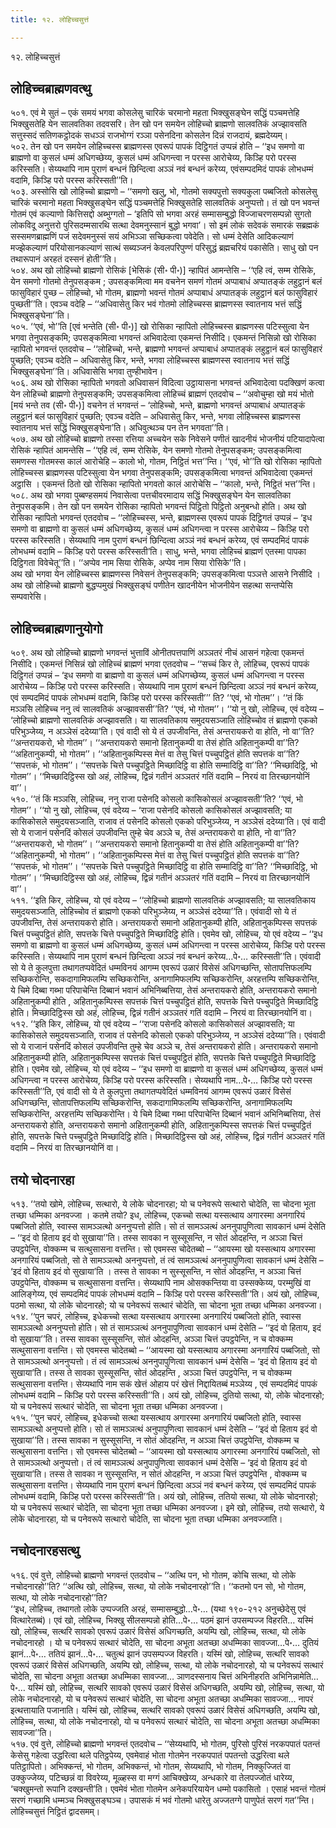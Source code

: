 ```yaml
---
title: १२. लोहिच्चसुत्तं

---
```

१२. लोहिच्चसुत्तं  


## लोहिच्चब्राह्मणवत्थु

५०१. एवं मे सुतं – एकं समयं भगवा कोसलेसु चारिकं चरमानो महता भिक्खुसङ्घेन सद्धिं पञ्चमत्तेहि भिक्खुसतेहि येन सालवतिका तदवसरि। तेन खो पन समयेन लोहिच्चो ब्राह्मणो सालवतिकं अज्झावसति सत्तुस्सदं सतिणकट्ठोदकं सधञ्ञं राजभोग्गं रञ्ञा पसेनदिना कोसलेन दिन्नं राजदायं, ब्रह्मदेय्यम्।  
५०२. तेन खो पन समयेन लोहिच्चस्स ब्राह्मणस्स एवरूपं पापकं दिट्ठिगतं उप्पन्नं होति – ‘‘इध समणो वा ब्राह्मणो वा कुसलं धम्मं अधिगच्छेय्य, कुसलं धम्मं अधिगन्त्वा न परस्स आरोचेय्य, किञ्हि परो परस्स करिस्सति। सेय्यथापि नाम पुराणं बन्धनं छिन्दित्वा अञ्ञं नवं बन्धनं करेय्य, एवंसम्पदमिदं पापकं लोभधम्मं वदामि, किञ्हि परो परस्स करिस्सती’’ति।  
५०३. अस्सोसि खो लोहिच्चो ब्राह्मणो – ‘‘समणो खलु, भो, गोतमो सक्यपुत्तो सक्यकुला पब्बजितो कोसलेसु चारिकं चरमानो महता भिक्खुसङ्घेन सद्धिं पञ्चमत्तेहि भिक्खुसतेहि सालवतिकं अनुप्पत्तो। तं खो पन भवन्तं गोतमं एवं कल्याणो कित्तिसद्दो अब्भुग्गतो – ‘इतिपि सो भगवा अरहं सम्मासम्बुद्धो विज्जाचरणसम्पन्नो सुगतो लोकविदू अनुत्तरो पुरिसदम्मसारथि सत्था देवमनुस्सानं बुद्धो भगवा’। सो इमं लोकं सदेवकं समारकं सब्रह्मकं सस्समणब्राह्मणिं पजं सदेवमनुस्सं सयं अभिञ्ञा सच्छिकत्वा पवेदेति। सो धम्मं देसेति आदिकल्याणं मज्झेकल्याणं परियोसानकल्याणं सात्थं सब्यञ्जनं केवलपरिपुण्णं परिसुद्धं ब्रह्मचरियं पकासेति। साधु खो पन तथारूपानं अरहतं दस्सनं होती’’ति।  
५०४. अथ खो लोहिच्चो ब्राह्मणो रोसिकं [भेसिकं (सी॰ पी॰)] न्हापितं आमन्तेसि – ‘‘एहि त्वं, सम्म रोसिके, येन समणो गोतमो तेनुपसङ्कम ; उपसङ्कमित्वा मम वचनेन समणं गोतमं अप्पाबाधं अप्पातङ्कं लहुट्ठानं बलं फासुविहारं पुच्छ – लोहिच्चो, भो गोतम, ब्राह्मणो भवन्तं गोतमं अप्पाबाधं अप्पातङ्कं लहुट्ठानं बलं फासुविहारं पुच्छती’’ति। एवञ्च वदेहि – ‘‘अधिवासेतु किर भवं गोतमो लोहिच्चस्स ब्राह्मणस्स स्वातनाय भत्तं सद्धिं भिक्खुसङ्घेना’’ति।  
५०५. ‘‘एवं, भो’’ति [एवं भन्तेति (सी॰ पी॰)] खो रोसिका न्हापितो लोहिच्चस्स ब्राह्मणस्स पटिस्सुत्वा येन भगवा तेनुपसङ्कमि; उपसङ्कमित्वा भगवन्तं अभिवादेत्वा एकमन्तं निसीदि। एकमन्तं निसिन्नो खो रोसिका न्हापितो भगवन्तं एतदवोच – ‘‘लोहिच्चो, भन्ते, ब्राह्मणो भगवन्तं अप्पाबाधं अप्पातङ्कं लहुट्ठानं बलं फासुविहारं पुच्छति; एवञ्च वदेति – अधिवासेतु किर, भन्ते, भगवा लोहिच्चस्स ब्राह्मणस्स स्वातनाय भत्तं सद्धिं भिक्खुसङ्घेना’’ति। अधिवासेसि भगवा तुण्हीभावेन।  
५०६. अथ खो रोसिका न्हापितो भगवतो अधिवासनं विदित्वा उट्ठायासना भगवन्तं अभिवादेत्वा पदक्खिणं कत्वा येन लोहिच्चो ब्राह्मणो तेनुपसङ्कमि; उपसङ्कमित्वा लोहिच्चं ब्राह्मणं एतदवोच – ‘‘अवोचुम्हा खो मयं भोतो [मयं भन्ते तव (सी॰ पी॰)] वचनेन तं भगवन्तं – ‘लोहिच्चो, भन्ते, ब्राह्मणो भगवन्तं अप्पाबाधं अप्पातङ्कं लहुट्ठानं बलं फासुविहारं पुच्छति; एवञ्च वदेति – अधिवासेतु किर, भन्ते, भगवा लोहिच्चस्स ब्राह्मणस्स स्वातनाय भत्तं सद्धिं भिक्खुसङ्घेना’ति। अधिवुत्थञ्च पन तेन भगवता’’ति।  
५०७. अथ खो लोहिच्चो ब्राह्मणो तस्सा रत्तिया अच्चयेन सके निवेसने पणीतं खादनीयं भोजनीयं पटियादापेत्वा रोसिकं न्हापितं आमन्तेसि – ‘‘एहि त्वं, सम्म रोसिके, येन समणो गोतमो तेनुपसङ्कम; उपसङ्कमित्वा समणस्स गोतमस्स कालं आरोचेहि – कालो भो, गोतम, निट्ठितं भत्त’’न्ति। ‘‘एवं, भो’’ति खो रोसिका न्हापितो लोहिच्चस्स ब्राह्मणस्स पटिस्सुत्वा येन भगवा तेनुपसङ्कमि; उपसङ्कमित्वा भगवन्तं अभिवादेत्वा एकमन्तं अट्ठासि । एकमन्तं ठितो खो रोसिका न्हापितो भगवतो कालं आरोचेसि – ‘‘कालो, भन्ते, निट्ठितं भत्त’’न्ति।  
५०८. अथ खो भगवा पुब्बण्हसमयं निवासेत्वा पत्तचीवरमादाय सद्धिं भिक्खुसङ्घेन येन सालवतिका तेनुपसङ्कमि। तेन खो पन समयेन रोसिका न्हापितो भगवन्तं पिट्ठितो पिट्ठितो अनुबन्धो होति। अथ खो रोसिका न्हापितो भगवन्तं एतदवोच – ‘‘लोहिच्चस्स, भन्ते, ब्राह्मणस्स एवरूपं पापकं दिट्ठिगतं उप्पन्नं – ‘इध समणो वा ब्राह्मणो वा कुसलं धम्मं अधिगच्छेय्य, कुसलं धम्मं अधिगन्त्वा न परस्स आरोचेय्य – किञ्हि परो परस्स करिस्सति। सेय्यथापि नाम पुराणं बन्धनं छिन्दित्वा अञ्ञं नवं बन्धनं करेय्य, एवं सम्पदमिदं पापकं लोभधम्मं वदामि – किञ्हि परो परस्स करिस्सती’ति। साधु, भन्ते, भगवा लोहिच्चं ब्राह्मणं एतस्मा पापका दिट्ठिगता विवेचेतू’’ति। ‘‘अप्पेव नाम सिया रोसिके, अप्पेव नाम सिया रोसिके’’ति।  
अथ खो भगवा येन लोहिच्चस्स ब्राह्मणस्स निवेसनं तेनुपसङ्कमि; उपसङ्कमित्वा पञ्ञत्ते आसने निसीदि । अथ खो लोहिच्चो ब्राह्मणो बुद्धप्पमुखं भिक्खुसङ्घं पणीतेन खादनीयेन भोजनीयेन सहत्था सन्तप्पेसि सम्पवारेसि।  


## लोहिच्चब्राह्मणानुयोगो

५०९. अथ खो लोहिच्चो ब्राह्मणो भगवन्तं भुत्ताविं ओनीतपत्तपाणिं अञ्ञतरं नीचं आसनं गहेत्वा एकमन्तं निसीदि। एकमन्तं निसिन्नं खो लोहिच्चं ब्राह्मणं भगवा एतदवोच – ‘‘सच्चं किर ते, लोहिच्च, एवरूपं पापकं दिट्ठिगतं उप्पन्नं – ‘इध समणो वा ब्राह्मणो वा कुसलं धम्मं अधिगच्छेय्य, कुसलं धम्मं अधिगन्त्वा न परस्स आरोचेय्य – किञ्हि परो परस्स करिस्सति। सेय्यथापि नाम पुराणं बन्धनं छिन्दित्वा अञ्ञं नवं बन्धनं करेय्य, एवं सम्पदमिदं पापकं लोभधम्मं वदामि, किञ्हि परो परस्स करिस्सती’’’ ति? ‘‘एवं, भो गोतम’’। ‘‘तं किं मञ्ञसि लोहिच्च ननु त्वं सालवतिकं अज्झावससी’’ति? ‘‘एवं, भो गोतम’’। ‘‘यो नु खो, लोहिच्च, एवं वदेय्य – ‘लोहिच्चो ब्राह्मणो सालवतिकं अज्झावसति। या सालवतिकाय समुदयसञ्जाति लोहिच्चोव तं ब्राह्मणो एकको परिभुञ्जेय्य, न अञ्ञेसं ददेय्या’ति। एवं वादी सो ये तं उपजीवन्ति, तेसं अन्तरायकरो वा होति, नो वा’’ति?  
‘‘अन्तरायकरो, भो गोतम’’। ‘‘अन्तरायकरो समानो हितानुकम्पी वा तेसं होति अहितानुकम्पी वा’’ति? ‘‘अहितानुकम्पी, भो गोतम’’। ‘‘अहितानुकम्पिस्स मेत्तं वा तेसु चित्तं पच्चुपट्ठितं होति सपत्तकं वा’’ति? ‘‘सपत्तकं, भो गोतम’’। ‘‘सपत्तके चित्ते पच्चुपट्ठिते मिच्छादिट्ठि वा होति सम्मादिट्ठि वा’’ति? ‘‘मिच्छादिट्ठि, भो गोतम’’। ‘‘मिच्छादिट्ठिस्स खो अहं, लोहिच्च, द्विन्नं गतीनं अञ्ञतरं गतिं वदामि – निरयं वा तिरच्छानयोनिं वा’’।  
५१०. ‘‘तं किं मञ्ञसि, लोहिच्च, ननु राजा पसेनदि कोसलो कासिकोसलं अज्झावसती’’ति? ‘‘एवं, भो गोतम’’। ‘‘यो नु खो, लोहिच्च, एवं वदेय्य – ‘राजा पसेनदि कोसलो कासिकोसलं अज्झावसति; या कासिकोसले समुदयसञ्जाति, राजाव तं पसेनदि कोसलो एकको परिभुञ्जेय्य, न अञ्ञेसं ददेय्या’ति। एवं वादी सो ये राजानं पसेनदिं कोसलं उपजीवन्ति तुम्हे चेव अञ्ञे च, तेसं अन्तरायकरो वा होति, नो वा’’ति?  
‘‘अन्तरायकरो, भो गोतम’’। ‘‘अन्तरायकरो समानो हितानुकम्पी वा तेसं होति अहितानुकम्पी वा’’ति? ‘‘अहितानुकम्पी, भो गोतम’’। ‘‘अहितानुकम्पिस्स मेत्तं वा तेसु चित्तं पच्चुपट्ठितं होति सपत्तकं वा’’ति? ‘‘सपत्तकं, भो गोतम’’। ‘‘सपत्तके चित्ते पच्चुपट्ठिते मिच्छादिट्ठि वा होति सम्मादिट्ठि वा’’ति? ‘‘मिच्छादिट्ठि, भो गोतम’’। ‘‘मिच्छादिट्ठिस्स खो अहं, लोहिच्च, द्विन्नं गतीनं अञ्ञतरं गतिं वदामि – निरयं वा तिरच्छानयोनिं वा’’।  
५११. ‘‘इति किर, लोहिच्च, यो एवं वदेय्य – ‘‘लोहिच्चो ब्राह्मणो सालवतिकं अज्झावसति; या सालवतिकाय समुदयसञ्जाति, लोहिच्चोव तं ब्राह्मणो एकको परिभुञ्जेय्य, न अञ्ञेसं ददेय्या’’ति। एवंवादी सो ये तं उपजीवन्ति, तेसं अन्तरायकरो होति। अन्तरायकरो समानो अहितानुकम्पी होति, अहितानुकम्पिस्स सपत्तकं चित्तं पच्चुपट्ठितं होति, सपत्तके चित्ते पच्चुपट्ठिते मिच्छादिट्ठि होति। एवमेव खो, लोहिच्च, यो एवं वदेय्य – ‘‘इध समणो वा ब्राह्मणो वा कुसलं धम्मं अधिगच्छेय्य, कुसलं धम्मं अधिगन्त्वा न परस्स आरोचेय्य, किञ्हि परो परस्स करिस्सति। सेय्यथापि नाम पुराणं बन्धनं छिन्दित्वा अञ्ञं नवं बन्धनं करेय्य…पे॰… करिस्सती’’ति। एवंवादी सो ये ते कुलपुत्ता तथागतप्पवेदितं धम्मविनयं आगम्म एवरूपं उळारं विसेसं अधिगच्छन्ति, सोतापत्तिफलम्पि सच्छिकरोन्ति, सकदागामिफलम्पि सच्छिकरोन्ति, अनागामिफलम्पि सच्छिकरोन्ति, अरहत्तम्पि सच्छिकरोन्ति, ये चिमे दिब्बा गब्भा परिपाचेन्ति दिब्बानं भवानं अभिनिब्बत्तिया, तेसं अन्तरायकरो होति, अन्तरायकरो समानो अहितानुकम्पी होति , अहितानुकम्पिस्स सपत्तकं चित्तं पच्चुपट्ठितं होति, सपत्तके चित्ते पच्चुपट्ठिते मिच्छादिट्ठि होति। मिच्छादिट्ठिस्स खो अहं, लोहिच्च, द्विन्नं गतीनं अञ्ञतरं गतिं वदामि – निरयं वा तिरच्छानयोनिं वा।  
५१२. ‘‘इति किर, लोहिच्च, यो एवं वदेय्य – ‘‘राजा पसेनदि कोसलो कासिकोसलं अज्झावसति; या कासिकोसले समुदयसञ्जाति, राजाव तं पसेनदि कोसलो एकको परिभुञ्जेय्य, न अञ्ञेसं ददेय्या’’ति। एवंवादी सो ये राजानं पसेनदिं कोसलं उपजीवन्ति तुम्हे चेव अञ्ञे च, तेसं अन्तरायकरो होति। अन्तरायकरो समानो अहितानुकम्पी होति, अहितानुकम्पिस्स सपत्तकं चित्तं पच्चुपट्ठितं होति, सपत्तके चित्ते पच्चुपट्ठिते मिच्छादिट्ठि होति। एवमेव खो, लोहिच्च, यो एवं वदेय्य – ‘‘इध समणो वा ब्राह्मणो वा कुसलं धम्मं अधिगच्छेय्य, कुसलं धम्मं अधिगन्त्वा न परस्स आरोचेय्य, किञ्हि परो परस्स करिस्सति। सेय्यथापि नाम…पे॰… किञ्हि परो परस्स करिस्सती’’ति, एवं वादी सो ये ते कुलपुत्ता तथागतप्पवेदितं धम्मविनयं आगम्म एवरूपं उळारं विसेसं अधिगच्छन्ति, सोतापत्तिफलम्पि सच्छिकरोन्ति, सकदागामिफलम्पि सच्छिकरोन्ति, अनागामिफलम्पि सच्छिकरोन्ति, अरहत्तम्पि सच्छिकरोन्ति। ये चिमे दिब्बा गब्भा परिपाचेन्ति दिब्बानं भवानं अभिनिब्बत्तिया, तेसं अन्तरायकरो होति, अन्तरायकरो समानो अहितानुकम्पी होति, अहितानुकम्पिस्स सपत्तकं चित्तं पच्चुपट्ठितं होति, सपत्तके चित्ते पच्चुपट्ठिते मिच्छादिट्ठि होति। मिच्छादिट्ठिस्स खो अहं, लोहिच्च, द्विन्नं गतीनं अञ्ञतरं गतिं वदामि – निरयं वा तिरच्छानयोनिं वा।  


## तयो चोदनारहा

५१३. ‘‘तयो खोमे, लोहिच्च, सत्थारो, ये लोके चोदनारहा; यो च पनेवरूपे सत्थारो चोदेति, सा चोदना भूता तच्छा धम्मिका अनवज्जा । कतमे तयो? इध, लोहिच्च, एकच्चो सत्था यस्सत्थाय अगारस्मा अनगारियं पब्बजितो होति, स्वास्स सामञ्ञत्थो अननुप्पत्तो होति। सो तं सामञ्ञत्थं अननुपापुणित्वा सावकानं धम्मं देसेति – ‘‘इदं वो हिताय इदं वो सुखाया’’ति। तस्स सावका न सुस्सूसन्ति, न सोतं ओदहन्ति, न अञ्ञा चित्तं उपट्ठपेन्ति, वोक्कम्म च सत्थुसासना वत्तन्ति। सो एवमस्स चोदेतब्बो – ‘‘आयस्मा खो यस्सत्थाय अगारस्मा अनगारियं पब्बजितो, सो ते सामञ्ञत्थो अननुप्पत्तो, तं त्वं सामञ्ञत्थं अननुपापुणित्वा सावकानं धम्मं देसेसि – ‘इदं वो हिताय इदं वो सुखाया’ति । तस्स ते सावका न सुस्सूसन्ति, न सोतं ओदहन्ति, न अञ्ञा चित्तं उपट्ठपेन्ति, वोक्कम्म च सत्थुसासना वत्तन्ति। सेय्यथापि नाम ओसक्कन्तिया वा उस्सक्केय्य, परम्मुखिं वा आलिङ्गेय्य, एवं सम्पदमिदं पापकं लोभधम्मं वदामि – किञ्हि परो परस्स करिस्सती’’ति। अयं खो, लोहिच्च, पठमो सत्था, यो लोके चोदनारहो; यो च पनेवरूपं सत्थारं चोदेति, सा चोदना भूता तच्छा धम्मिका अनवज्जा।  
५१४. ‘‘पुन चपरं, लोहिच्च, इधेकच्चो सत्था यस्सत्थाय अगारस्मा अनगारियं पब्बजितो होति, स्वास्स सामञ्ञत्थो अननुप्पत्तो होति। सो तं सामञ्ञत्थं अननुपापुणित्वा सावकानं धम्मं देसेति – ‘‘इदं वो हिताय, इदं वो सुखाया’’ति। तस्स सावका सुस्सूसन्ति, सोतं ओदहन्ति, अञ्ञा चित्तं उपट्ठपेन्ति, न च वोक्कम्म सत्थुसासना वत्तन्ति। सो एवमस्स चोदेतब्बो – ‘‘आयस्मा खो यस्सत्थाय अगारस्मा अनगारियं पब्बजितो, सो ते सामञ्ञत्थो अननुप्पत्तो। तं त्वं सामञ्ञत्थं अननुपापुणित्वा सावकानं धम्मं देसेसि – ‘इदं वो हिताय इदं वो सुखाया’ति। तस्स ते सावका सुस्सूसन्ति, सोतं ओदहन्ति , अञ्ञा चित्तं उपट्ठपेन्ति, न च वोक्कम्म सत्थुसासना वत्तन्ति। सेय्यथापि नाम सकं खेत्तं ओहाय परं खेत्तं निद्दायितब्बं मञ्ञेय्य , एवं सम्पदमिदं पापकं लोभधम्मं वदामि – किञ्हि परो परस्स करिस्सती’’ति। अयं खो, लोहिच्च, दुतियो सत्था, यो, लोके चोदनारहो; यो च पनेवरूपं सत्थारं चोदेति, सा चोदना भूता तच्छा धम्मिका अनवज्जा।  
५१५. ‘‘पुन चपरं, लोहिच्च, इधेकच्चो सत्था यस्सत्थाय अगारस्मा अनगारियं पब्बजितो होति, स्वास्स सामञ्ञत्थो अनुप्पत्तो होति। सो तं सामञ्ञत्थं अनुपापुणित्वा सावकानं धम्मं देसेति – ‘‘इदं वो हिताय इदं वो सुखाया’’ति। तस्स सावका न सुस्सूसन्ति, न सोतं ओदहन्ति, न अञ्ञा चित्तं उपट्ठपेन्ति, वोक्कम्म च सत्थुसासना वत्तन्ति। सो एवमस्स चोदेतब्बो – ‘‘आयस्मा खो यस्सत्थाय अगारस्मा अनगारियं पब्बजितो, सो ते सामञ्ञत्थो अनुप्पत्तो। तं त्वं सामञ्ञत्थं अनुपापुणित्वा सावकानं धम्मं देसेसि – ‘इदं वो हिताय इदं वो सुखाया’ति। तस्स ते सावका न सुस्सूसन्ति, न सोतं ओदहन्ति, न अञ्ञा चित्तं उपट्ठपेन्ति , वोक्कम्म च सत्थुसासना वत्तन्ति। सेय्यथापि नाम पुराणं बन्धनं छिन्दित्वा अञ्ञं नवं बन्धनं करेय्य, एवं सम्पदमिदं पापकं लोभधम्मं वदामि, किञ्हि परो परस्स करिस्सती’’ति। अयं खो, लोहिच्च, ततियो सत्था, यो लोके चोदनारहो; यो च पनेवरूपं सत्थारं चोदेति, सा चोदना भूता तच्छा धम्मिका अनवज्जा। इमे खो, लोहिच्च, तयो सत्थारो, ये लोके चोदनारहा, यो च पनेवरूपे सत्थारो चोदेति, सा चोदना भूता तच्छा धम्मिका अनवज्जाति।  


## नचोदनारहसत्थु

५१६. एवं वुत्ते, लोहिच्चो ब्राह्मणो भगवन्तं एतदवोच – ‘‘अत्थि पन, भो गोतम, कोचि सत्था, यो लोके नचोदनारहो’’ति? ‘‘अत्थि खो, लोहिच्च, सत्था, यो लोके नचोदनारहो’’ति। ‘‘कतमो पन सो, भो गोतम, सत्था, यो लोके नचोदनारहो’’ति?  
‘‘इध, लोहिच्च, तथागतो लोके उप्पज्जति अरहं, सम्मासम्बुद्धो…पे॰… (यथा १९०-२१२ अनुच्छेदेसु एवं वित्थारेतब्बं)। एवं खो, लोहिच्च, भिक्खु सीलसम्पन्नो होति…पे॰… पठमं झानं उपसम्पज्ज विहरति… यस्मिं खो, लोहिच्च, सत्थरि सावको एवरूपं उळारं विसेसं अधिगच्छति, अयम्पि खो, लोहिच्च, सत्था, यो लोके नचोदनारहो । यो च पनेवरूपं सत्थारं चोदेति, सा चोदना अभूता अतच्छा अधम्मिका सावज्जा…पे॰… दुतियं झानं…पे॰… ततियं झानं…पे॰… चतुत्थं झानं उपसम्पज्ज विहरति। यस्मिं खो, लोहिच्च, सत्थरि सावको एवरूपं उळारं विसेसं अधिगच्छति, अयम्पि खो, लोहिच्च, सत्था, यो लोके नचोदनारहो, यो च पनेवरूपं सत्थारं चोदेति, सा चोदना अभूता अतच्छा अधम्मिका सावज्जा… ञाणदस्सनाय चित्तं अभिनीहरति अभिनिन्नामेति…पे॰… यस्मिं खो, लोहिच्च, सत्थरि सावको एवरूपं उळारं विसेसं अधिगच्छति, अयम्पि खो, लोहिच्च, सत्था, यो लोके नचोदनारहो, यो च पनेवरूपं सत्थारं चोदेति, सा चोदना अभूता अतच्छा अधम्मिका सावज्जा… नापरं इत्थत्तायाति पजानाति। यस्मिं खो, लोहिच्च, सत्थरि सावको एवरूपं उळारं विसेसं अधिगच्छति, अयम्पि खो, लोहिच्च, सत्था, यो लोके नचोदनारहो, यो च पनेवरूपं सत्थारं चोदेति, सा चोदना अभूता अतच्छा अधम्मिका सावज्जा’’ति।  
५१७. एवं वुत्ते, लोहिच्चो ब्राह्मणो भगवन्तं एतदवोच – ‘‘सेय्यथापि, भो गोतम, पुरिसो पुरिसं नरकपपातं पतन्तं केसेसु गहेत्वा उद्धरित्वा थले पतिट्ठपेय्य, एवमेवाहं भोता गोतमेन नरकपपातं पपतन्तो उद्धरित्वा थले पतिट्ठापितो। अभिक्कन्तं, भो गोतम, अभिक्कन्तं, भो गोतम, सेय्यथापि, भो गोतम, निक्कुज्जितं वा उक्कुज्जेय्य, पटिच्छन्नं वा विवरेय्य, मूळ्हस्स वा मग्गं आचिक्खेय्य, अन्धकारे वा तेलपज्जोतं धारेय्य, ‘चक्खुमन्तो रूपानि दक्खन्ती’ति। एवमेवं भोता गोतमेन अनेकपरियायेन धम्मो पकासितो । एसाहं भवन्तं गोतमं सरणं गच्छामि धम्मञ्च भिक्खुसङ्घञ्च। उपासकं मं भवं गोतमो धारेतु अज्जतग्गे पाणुपेतं सरणं गत’’न्ति।  
लोहिच्चसुत्तं निट्ठितं द्वादसमम्।  